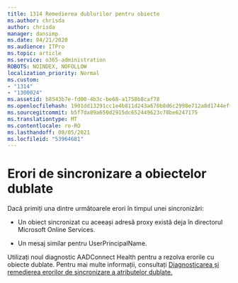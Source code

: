 ```yaml
---
title: 1314 Remedierea dublurilor pentru obiecte
ms.author: chrisda
author: chrisda
manager: dansimp
ms.date: 04/21/2020
ms.audience: ITPro
ms.topic: article
ms.service: o365-administration
ROBOTS: NOINDEX, NOFOLLOW
localization_priority: Normal
ms.custom:
- "1314"
- "1300024"
ms.assetid: b8543b7e-fd00-4b3c-be68-a1758b8caf78
ms.openlocfilehash: 1901dd13291cc1e4b811d243a670b8d6c2998e712a8d1744effe7e3832c156da
ms.sourcegitcommit: b5f7da89a650d2915dc652449623c78be6247175
ms.translationtype: MT
ms.contentlocale: ro-RO
ms.lasthandoff: 08/05/2021
ms.locfileid: "53964681"
---
```

# <a name="duplicate-object-synchronization-errors"></a>Erori de sincronizare a obiectelor dublate

Dacă primiți una dintre următoarele erori în timpul unei sincronizări:

- Un obiect sincronizat cu aceeași adresă proxy există deja în directorul Microsoft Online Services.

- Un mesaj similar pentru UserPrincipalName.

Utilizați noul diagnostic AADConnect Health pentru a rezolva erorile cu obiecte dublate. Pentru mai multe informații, consultați [Diagnosticarea și remedierea erorilor de sincronizare a atributelor dublate.](https://docs.microsoft.com/azure/active-directory/hybrid/how-to-connect-health-diagnose-sync-errors)
